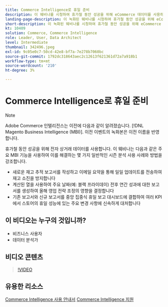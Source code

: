 ```yaml
---
title: Commerce Intelligence로 휴일 준비
description: 이 웨비나를 시청하여 휴가철 동안 성공을 위해 eCommerce 데이터를 사용하는 방법에 대해 알아보십시오.
landing-page-description: 이 녹화된 웨비나를 시청하여 휴가철 동안 성공을 위해 eCommerce 데이터를 사용하는 방법에 대해 알아보십시오.
short-description: 이 녹화된 웨비나를 시청하여 휴가철 동안 성공을 위해 eCommerce 데이터를 사용하는 방법에 대해 알아보십시오.
kt: 10409
solution: Commerce, Commerce Intelligence
role: Leader, User, Data Architect
level: Intermediate
thumbnail: 342496.jpeg
exl-id: 9c05e0c7-50cd-42e8-bf7a-7e278b7060bc
source-git-commit: 1792dc318643aec2c12613f621361d72a7a918b1
workflow-type: tm+mt
source-wordcount: '210'
ht-degree: 3%

---
```


# Commerce Intelligence로 휴일 준비

>[!NOTE]
>
>Adobe Commerce 인텔리전스는 이전에 다음과 같이 알려졌습니다. [!DNL Magento Business Intelligence (MBI)]. 이전 이벤트의 녹화본은 이전 이름을 반영합니다.

휴가철 동안 성공을 위해 전자 상거래 데이터를 사용합니다. 이 웨비나는 다음과 같은 주요 MBI 기능을 사용하여 이를 해결하는 몇 가지 일반적인 시즌 분석 사용 사례와 방법을 강조합니다.

- 새로운 재고 추적 보고서를 작성하고 이메일 요약을 통해 일일 업데이트를 전송하여 재고 소진을 방지합니다
- 계산된 열을 사용하여 주요 날짜(예: 블랙 프라이데이) 전후 연간 성과에 대한 보고서를 생성하여 올해 영업 전략 조정의 영향을 결정합니다
- 기존 보고서와 신규 보고서를 중앙 집중식 휴일 보고 대시보드에 결합하여 여러 KPI에서 스토어의 휴일 성능에 있는 주요 변경 사항에 신속하게 대처합니다

## 이 비디오는 누구의 것입니까?

- 비즈니스 사용자
- 데이터 분석가

## 비디오 콘텐츠

>[!VIDEO](https://video.tv.adobe.com/v/342496?quality=12&learn=on)

## 유용한 리소스

[Commerce Intelligence 사용 안내서](https://experienceleague.adobe.com/docs/commerce-business-intelligence/mbi/guide-overview.html)
[Commerce Intelligence 지원](https://experienceleague.adobe.com/docs/commerce-knowledge-base/kb/troubleshooting/miscellaneous/mbi-service-policies.html)
